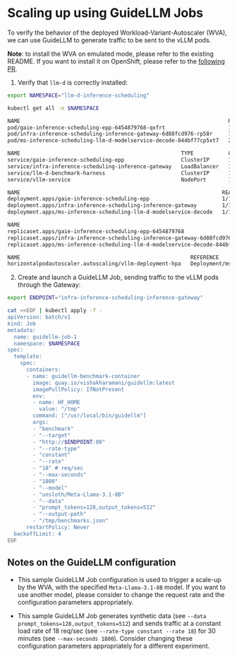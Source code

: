 # Scaling up using GuideLLM Jobs

To verify the behavior of the deployed Workload-Variant-Autoscaler (WVA), we can use GuideLLM to generate traffic to be sent to the vLLM pods.

**Note**: to install the WVA on emulated mode, please refer to the existing README. If you want to install it on OpenShift, please refer to the [following PR](https://github.com/llm-d-incubation/workload-variant-autoscaler/pull/150).

1. Verify that `llm-d` is correctly installed:

```bash
export NAMESPACE="llm-d-inference-scheduling"
```

```bash
kubectl get all -n $NAMESPACE 
```

```bash
NAME                                                                  READY   STATUS      RESTARTS   AGE
pod/gaie-inference-scheduling-epp-6454879768-qxfrt                    1/1     Running     0          12h
pod/infra-inference-scheduling-inference-gateway-6d88fcd976-rp58r     1/1     Running     0          12h
pod/ms-inference-scheduling-llm-d-modelservice-decode-844bf77cp5xt7   2/2     Running     0          12h

NAME                                                   TYPE           CLUSTER-IP       EXTERNAL-IP   PORT(S)             AGE
service/gaie-inference-scheduling-epp                  ClusterIP      172.30.200.101   <none>        9002/TCP,9090/TCP   12h
service/infra-inference-scheduling-inference-gateway   LoadBalancer   172.30.116.252   <pending>     80:32392/TCP        12h
service/llm-d-benchmark-harness                        ClusterIP      172.30.27.22     <none>        20873/TCP           21h
service/vllm-service                                   NodePort       172.30.31.137    <none>        8200:30000/TCP      23h

NAME                                                                READY   UP-TO-DATE   AVAILABLE   AGE
deployment.apps/gaie-inference-scheduling-epp                       1/1     1            1           12h
deployment.apps/infra-inference-scheduling-inference-gateway        1/1     1            1           12h
deployment.apps/ms-inference-scheduling-llm-d-modelservice-decode   1/1     1            1           12h

NAME                                                                           DESIRED   CURRENT   READY   AGE
replicaset.apps/gaie-inference-scheduling-epp-6454879768                       1         1         1       12h
replicaset.apps/infra-inference-scheduling-inference-gateway-6d88fcd976        1         1         1       12h
replicaset.apps/ms-inference-scheduling-llm-d-modelservice-decode-844bf77c46   1         1         1       12h

NAME                                                      REFERENCE                                                      TARGETS     MINPODS   MAXPODS   REPLICAS   AGE
horizontalpodautoscaler.autoscaling/vllm-deployment-hpa   Deployment/ms-inference-scheduling-llm-d-modelservice-decode   1/1 (avg)   1         10        1          23h
```

2. Create and launch a GuideLLM Job, sending traffic to the vLLM pods through the Gateway:

```bash
export ENDPOINT="infra-inference-scheduling-inference-gateway"
```

```bash
cat <<EOF | kubectl apply -f -
apiVersion: batch/v1
kind: Job
metadata:
  name: guidellm-job-1
  namespace: $NAMESPACE
spec:
  template:
    spec:
      containers:
      - name: guidellm-benchmark-container
        image: quay.io/vishakharamani/guidellm:latest
        imagePullPolicy: IfNotPresent
        env:
        - name: HF_HOME
          value: "/tmp"
        command: ["/usr/local/bin/guidellm"]
        args:
        - "benchmark"
        - "--target"
        - "http://$ENDPOINT:80"
        - "--rate-type"
        - "constant"
        - "--rate"
        - "18" # req/sec
        - "--max-seconds"
        - "1800"
        - "--model"
        - "unsloth/Meta-Llama-3.1-8B"
        - "--data"
        - "prompt_tokens=128,output_tokens=512"
        - "--output-path"
        - "/tmp/benchmarks.json" 
      restartPolicy: Never
  backoffLimit: 4
EOF
```

## Notes on the GuideLLM configuration

- This sample GuideLLM Job configuration is used to trigger a scale-up by the WVA, with the specified `Meta-Llama-3.1-8B` model. If you want to use another model, please consider to change the request rate and the configuration parameters appropriately.

- This sample GuideLLM Job generates synthetic data (see `--data prompt_tokens=128,output_tokens=512`) and sends traffic at a constant load rate of 18 req/sec (see `--rate-type constant --rate 18`) for 30 minutes (see `--max-seconds 1800`). Consider changing these configuration parameters appropriately for a different experiment.
